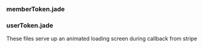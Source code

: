 ### memberToken.jade
### userToken.jade

These files serve up an animated loading screen during callback from stripe